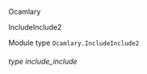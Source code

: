 Ocamlary

IncludeInclude2

Module type `Ocamlary.IncludeInclude2`

<a id="type-include_include"></a>

###### type include_include
